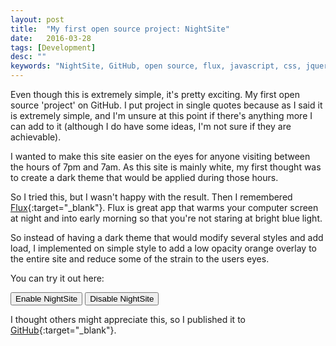 ```yaml
---
layout: post
title:  "My first open source project: NightSite"
date:   2016-03-28
tags: [Development]
desc: ""
keywords: "NightSite, GitHub, open source, flux, javascript, css, jquery"
---
```


Even though this is extremely simple, it's pretty exciting. My first open source 'project' on GitHub. I put project in single quotes because as I said it is extremely simple, and I'm unsure at this point if there's anything more I can add to it (although I do have some ideas, I'm not sure if they are achievable).

I wanted to make this site easier on the eyes for anyone visiting between the hours of 7pm and 7am. As this site is mainly white, my first thought was to create a dark theme that would be applied during those hours.

So I tried this, but I wasn't happy with the result. Then I remembered [Flux](https://justgetflux.com/){:target="_blank"}. Flux is great app that warms your computer screen at night and into early morning so that you're not staring at bright blue light.

So instead of having a dark theme that would modify several styles and add load, I implemented on simple style to add a low opacity orange overlay to the entire site and reduce some of the strain to the users eyes.

You can try it out here:

<button onclick="enableNightSite()" class="blue">Enable NightSite</button>
<button onclick="disableNightSite()" class="red">Disable NightSite</button>

I thought others might appreciate this, so I published it to [GitHub](https://github.com/gethinoakes/NightSite){:target="_blank"}.

<script>
var enableNightSite = function() {
    $('head').append('<link rel="stylesheet" type="text/css" href="{{ "/css/nightsite.css" | prepend: site.baseurl }}">');
}

var disableNightSite = function() {
    $('link[rel=stylesheet][href="/css/nightsite.css"]').remove();
}
</script>
